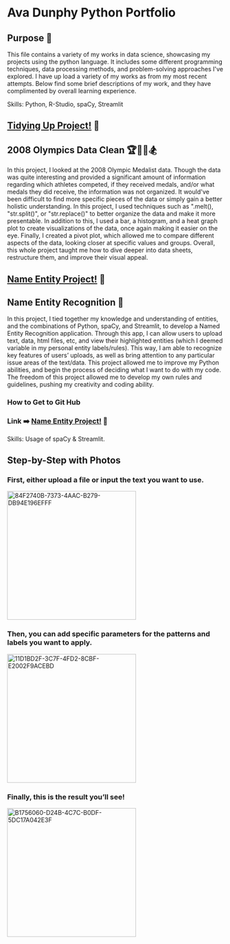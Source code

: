 # Ava Dunphy Python Portfolio 
## Purpose 🔨
This file contains a variety of my works in data science, showcasing my projects using the python language. It includes some different programming techniques, data processing methods, and problem-solving approaches I've explored. I have up load a variety of my works as from my most recent attempts. Below find some brief descriptions of my work, and they have complimented by overall learning experience. 

Skills: Python, R-Studio, spaCy, Streamlit


## [Tidying Up Project!](https://github.com/AvaDunphy/Dunphy-Python-Portfolio/tree/main/Tidy%20Up%20Project) 🧹
## 2008 Olympics Data Clean 🏆🧗‍♀️🏂
In this project, I looked at the 2008 Olympic Medalist data. Though the data was quite interesting and provided a significant amount of information regarding which athletes competed, if they received medals, and/or what medals they did receive, the information was not organized. It would've been difficult to find more specific pieces of the data or simply gain a better holistic understanding. In this project, I used techniques such as ".melt(), "str.split()", or "str.replace()" to better organize the data and make it more presentable. In addition to this, I used a bar, a histogram, and a heat graph plot to create visualizations of the data, once again making it easier on the eye. Finally, I created a pivot plot, which allowed me to compare different aspects of the data, looking closer at specific values and groups. Overall, this whole project taught me how to dive deeper into data sheets, restructure them, and improve their visual appeal. 


## [Name Entity Project!](https://github.com/AvaDunphy/Dunphy-Python-Portfolio/tree/main/NERStreamlitApp) 👋
## Name Entity Recognition 📸
In this project, I tied together my knowledge and understanding of entities, and the combinations of Python, spaCy, and Streamlit, to develop a Named Entity Recognition application. Through this app, I can allow users to upload text, data, html files, etc, and view their highlighted entities (which I deemed variable in my personal entity labels/rules). This way, I am able to recognize key features of users’ uploads, as well as bring attention to any particular issue areas of the text/data. This project allowed me to improve my Python abilities, and begin the process of deciding what I want to do with my code. The freedom of this project allowed me to develop my own rules and guidelines, pushing my creativity and coding ability.

### How to Get to Git Hub 
### Link ➡️ [Name Entity Project!](http://localhost:8501/ ) 👋

Skills: Usage of spaCy & Streamlit. 

## Step-by-Step with Photos
### First, either upload a file or input the text you want to use.
<img width="300" alt="84F2740B-7373-4AAC-B279-DB94E196EFFF" src="https://github.com/user-attachments/assets/4834a88d-061e-440a-bbd8-2bd3d08b1133" />

### Then, you can add specific parameters for the patterns and labels you want to apply.
<img width="300" alt="11D1BD2F-3C7F-4FD2-8CBF-E2002F9ACEBD" src="https://github.com/user-attachments/assets/ab0897c3-ec6c-4d90-8c21-ab872a62f9fa" />

### Finally, this is the result you’ll see!
<img width="300" alt="B1756060-D24B-4C7C-B0DF-5DC17A042E3F" src="https://github.com/user-attachments/assets/efee819b-9404-42a3-bb24-6a022aa0c0eb" />




